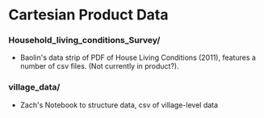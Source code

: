# Cartesian Product Data 

### Household_living_conditions_Survey/

- Baolin's data strip of PDF of House Living Conditions (2011), features a number of csv files. (Not currently in product?). 

### village_data/

- Zach's Notebook to structure data, csv of village-level data
